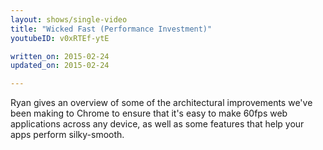 ```yaml
---
layout: shows/single-video
title: "Wicked Fast (Performance Investment)"
youtubeID: v0xRTEf-ytE

written_on: 2015-02-24
updated_on: 2015-02-24

---
```


Ryan gives an overview of some of the architectural improvements we've been making to Chrome to ensure that it's easy to make 60fps web applications across any device, as well as some features that help your apps perform silky-smooth.